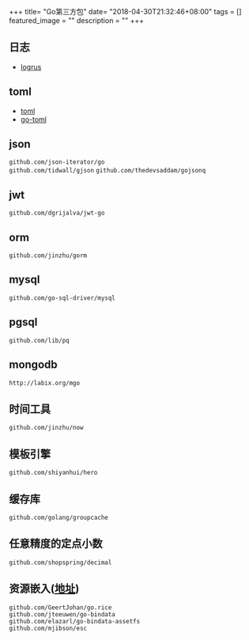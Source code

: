 +++
title= "Go第三方包"
date= "2018-04-30T21:32:46+08:00"
tags = []
featured_image = ""
description = ""
+++

## 日志

- [logrus](https://github.com/sirupsen/logrus)

## toml

- [toml](https://github.com/BurntSushi/toml)
- [go-toml](https://github.com/pelletier/go-toml)

## json
`github.com/json-iterator/go`  
`github.com/tidwall/gjson`
`github.com/thedevsaddam/gojsonq`

## jwt
`github.com/dgrijalva/jwt-go`

## orm
`github.com/jinzhu/gorm`

## mysql
`github.com/go-sql-driver/mysql`

## pgsql
`github.com/lib/pq`

## mongodb
`http://labix.org/mgo`

## 时间工具
`github.com/jinzhu/now`

## 模板引擎
`github.com/shiyanhui/hero`

## 缓存库
`github.com/golang/groupcache`

## 任意精度的定点小数
`github.com/shopspring/decimal`

## 资源嵌入([地址](https://studygolang.com/articles/5068))
`github.com/GeertJohan/go.rice`  
`github.com/jteeuwen/go-bindata`  
`github.com/elazarl/go-bindata-assetfs`  
`github.com/mjibson/esc`  

